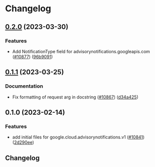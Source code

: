 # Changelog

## [0.2.0](https://github.com/googleapis/google-cloud-python/compare/google-cloud-advisorynotifications-v0.1.1...google-cloud-advisorynotifications-v0.2.0) (2023-03-30)


### Features

* Add NotificationType field for advisorynotifications.googleapis.com ([#10877](https://github.com/googleapis/google-cloud-python/issues/10877)) ([96b9091](https://github.com/googleapis/google-cloud-python/commit/96b9091776a7355c9fc52f6d3c85475ecbaec38f))

## [0.1.1](https://github.com/googleapis/google-cloud-python/compare/google-cloud-advisorynotifications-v0.1.0...google-cloud-advisorynotifications-v0.1.1) (2023-03-25)


### Documentation

* Fix formatting of request arg in docstring ([#10867](https://github.com/googleapis/google-cloud-python/issues/10867)) ([d34a425](https://github.com/googleapis/google-cloud-python/commit/d34a425f7d0f02bebaf20d24b725b8c25c699697))

## 0.1.0 (2023-02-14)


### Features

* add initial files for google.cloud.advisorynotifications.v1 ([#10841](https://github.com/googleapis/google-cloud-python/issues/10841)) ([2d290ee](https://github.com/googleapis/google-cloud-python/commit/2d290eed6b6c3e0c5ac447289c697408ffdbdebe))

## Changelog
